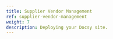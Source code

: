 ```yaml
---
title: Supplier Vendor Management
ref: supplier-vendor-management
weight: 7
description: Deploying your Docsy site.
---
```


